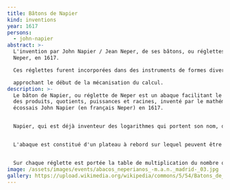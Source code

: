 ```yaml
---
title: Bâtons de Napier
kind: inventions
year: 1617
persons:
  - john-napier
abstract: >-
  L'invention par John Napier / Jean Neper, de ses bâtons, ou réglettes de
  Neper, en 1617. 

  Ces réglettes furent incorporées dans des instruments de formes diverses, parfois

  approchant le début de la mécanisation du calcul.
description: >-
  Le bâton de Napier, ou réglette de Neper est un abaque facilitant le calcul
  des produits, quotients, puissances et racines, inventé par le mathématicien
  écossais John Napier (en français Neper) en 1617.


  Napier, qui est déjà inventeur des logarithmes qui portent son nom, décrit sa nouvelle invention dans son ouvrage Rhabdologie (du Grec ραβδoς, règle, et λóγoς, étude). Comme pour les logarithmes, son procédé est basé sur la transformation de puissances en produits et de racines en divisions.


  L'abaque est constitué d'un plateau à rebord sur lequel peuvent être placées des réglettes gravées. Le bord gauche du plateau est gravé lui aussi, divisé en neuf cases numérotées de 1 à 9. Les dix types de réglettes, qui ont donné leur nom à l'ensemble du dispositif, étaient originellement en os, d'où le nom anglais de Napier's bones. Elles sont divisées en neuf cases. La case supérieure porte un nombre de 0 à 9. Les huit autres cases sont divisées en deux par un trait diagonal.


  Sur chaque réglette est portée la table de multiplication du nombre qui apparaît sur la case supérieure. Ainsi sur la réglette qui débute par le 7, les cases suivantes contiendront 14, 21, 28… jusqu'à 63. Ce sont des nombres à deux chiffres, on fait figurer le chiffre des dizaines et celui des unités de part et d'autre du trait diagonal (voir illustration ci-contre).
image: /assets/images/events/abacos_neperianos_-m.a.n._madrid-_03.jpg
gallery: https://upload.wikimedia.org/wikipedia/commons/5/54/Batons_de_Napier.png
---
```

